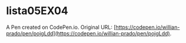 # lista05EX04

A Pen created on CodePen.io. Original URL: [https://codepen.io/willian-prado/pen/pojgLdd](https://codepen.io/willian-prado/pen/pojgLdd).


